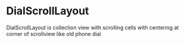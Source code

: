 # DialScrollLayout
DialScrollLayout is collection view with scrolling cells with centering at corner of scrollview like old phone dial
